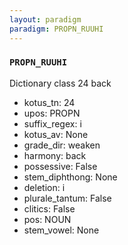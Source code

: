 ```yaml
---
layout: paradigm
paradigm: PROPN_RUUHI
---
```

### ` PROPN_RUUHI `

Dictionary class 24 back
* kotus_tn: 24
* upos: PROPN
* suffix_regex: i
* kotus_av: None
* grade_dir: weaken
* harmony: back
* possessive: False
* stem_diphthong: None
* deletion: i
* plurale_tantum: False
* clitics: False
* pos: NOUN
* stem_vowel: None
